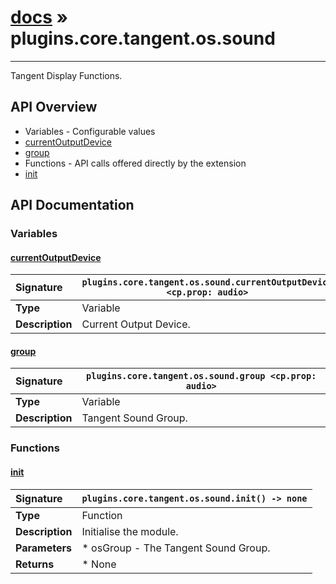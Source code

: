 # [docs](index.md) » plugins.core.tangent.os.sound
---

Tangent Display Functions.

## API Overview
* Variables - Configurable values
 * [currentOutputDevice](#currentoutputdevice)
 * [group](#group)
* Functions - API calls offered directly by the extension
 * [init](#init)

## API Documentation

### Variables

#### [currentOutputDevice](#currentoutputdevice)
| <span style="float: left;">**Signature**</span> | <span style="float: left;">`plugins.core.tangent.os.sound.currentOutputDevice <cp.prop: audio>` </span>                                                          |
| -----------------------------------------------------|---------------------------------------------------------------------------------------------------------|
| **Type**                                             | Variable                                                                                         |
| **Description**                                      | Current Output Device.                                                                                         |

#### [group](#group)
| <span style="float: left;">**Signature**</span> | <span style="float: left;">`plugins.core.tangent.os.sound.group <cp.prop: audio>` </span>                                                          |
| -----------------------------------------------------|---------------------------------------------------------------------------------------------------------|
| **Type**                                             | Variable                                                                                         |
| **Description**                                      | Tangent Sound Group.                                                                                         |

### Functions

#### [init](#init)
| <span style="float: left;">**Signature**</span> | <span style="float: left;">`plugins.core.tangent.os.sound.init() -> none` </span>                                                          |
| -----------------------------------------------------|---------------------------------------------------------------------------------------------------------|
| **Type**                                             | Function                                                                                         |
| **Description**                                      | Initialise the module.                                                                                         |
| **Parameters**                                       |  * osGroup - The Tangent Sound Group.                                       |
| **Returns**                                          |  * None                                                |


